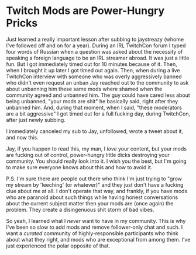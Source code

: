# Twitch Mods are Power-Hungry Pricks

Just learned a really important lesson after subbing to jaystreazy
(whome I've followed off and on for a year). During an IRL TwitchCon
forum I typed four words of Russian when a question was asked about the
necessity of speaking a foreign language to be an IRL streamer abroad.
It was just a little fun. But I got immediately timed out for 10 minutes
because of it. Then, when I brought it up later I got timed out again.
Then, when during a live TwitchCon interview with someone who was overly
aggressively banned who didn't even request an unban Jay reached out to
the community to ask about unbanning him these same mods where shamed
when the  community agreed and unbanned him. The guy could have cared
less about being unbanned, "your mods are shit" he basically said, right
after they unbanned him. And, during that moment, when I said, "these
moderators are a bit aggressive" I got timed out for a full fucking day,
during TwitchCon, after just newly subbing. 

I immediately canceled my sub to Jay, unfollowed, wrote a tweet about
it, and now this.

Jay, if you happen to read this, my man, I *love* your content, but your
mods are fucking out of control, power-hungry little dicks destroying
your community. You should really look into it. I wish you the best, but
I'm going to make sure everyone knows about this and how to avoid it.

P.S. I'm sure there are people out there who think I'm just trying to
"grow my stream by 'leeching' (or whatever)" and they just don't have a
fucking clue about me at all. I don't operate that way, and frankly, if
you have mods who are paranoid about such things while having honest
conversations about the current subject matter then your mods are (once
again) the problem. They create a disingenuous shit storm of bad vibes.

So yeah, I learned what I *never* want to have in my community. This is
why I've been so slow to add mods and remove follower-only chat and
such. I want a *curated* community of highly-responsible participants
who think about what they right, and mods who are exceptional from among
them. I've just experienced the polar opposite of that.
